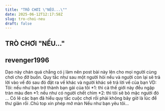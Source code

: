 ```yaml
---
title: "TRÒ CHƠI \"NẾU...\""
date: 2025-06-12T12:17:58Z
slug: tro-choi-neu
draft: false
---
```


## TRÒ CHƠI "NẾU..."

## revenger1996

Dạo này chán quá chẳng có j làm nên post bài này lên cho mọi người cùng chơi cho đỡ buồn.
Quy tắc như sau một người hỏi nếu và người còn lại sẽ trả lời vào vế đó sau đó đặt ra vế khác và người khác sẽ trả lời vế của bạn 
VD:
Tôi: nếu như bạn trở thành bạn gái của tôi
*1: thì cả thế giới này đều ngập tràn màu đen
*1: nếu như có người chết chìm 
*2: thì tôi sẽ bỏ mặc người đó
...
Có lẽ các bạn đã hiểu quy tắc cuộc chơi rồi phải không 
bây giờ là lúc để thư giãn rồi .Chủ top xin phép mở màn 
Nếu như bạn yêu tôi...